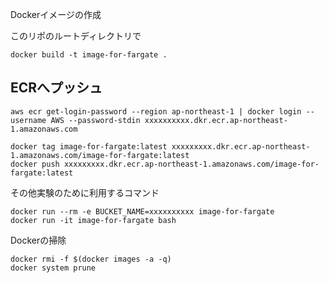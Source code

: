 Dockerイメージの作成

このリポのルートディレクトリで
```
docker build -t image-for-fargate .
```

ECRへプッシュ
----
```
aws ecr get-login-password --region ap-northeast-1 | docker login --username AWS --password-stdin xxxxxxxxxx.dkr.ecr.ap-northeast-1.amazonaws.com
```

```
docker tag image-for-fargate:latest xxxxxxxxx.dkr.ecr.ap-northeast-1.amazonaws.com/image-for-fargate:latest
docker push xxxxxxxxx.dkr.ecr.ap-northeast-1.amazonaws.com/image-for-fargate:latest
```

その他実験のために利用するコマンド
```
docker run --rm -e BUCKET_NAME=xxxxxxxxxx image-for-fargate
docker run -it image-for-fargate bash
```

Dockerの掃除
```
docker rmi -f $(docker images -a -q)
docker system prune
```

